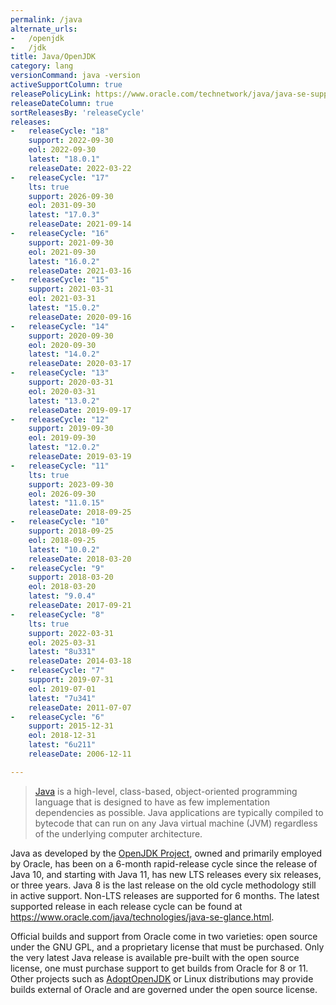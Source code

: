 ```yaml
---
permalink: /java
alternate_urls:
-   /openjdk
-   /jdk
title: Java/OpenJDK
category: lang
versionCommand: java -version
activeSupportColumn: true
releasePolicyLink: https://www.oracle.com/technetwork/java/java-se-support-roadmap.html
releaseDateColumn: true
sortReleasesBy: 'releaseCycle'
releases:
-   releaseCycle: "18"
    support: 2022-09-30
    eol: 2022-09-30
    latest: "18.0.1"
    releaseDate: 2022-03-22
-   releaseCycle: "17"
    lts: true
    support: 2026-09-30
    eol: 2031-09-30
    latest: "17.0.3"
    releaseDate: 2021-09-14
-   releaseCycle: "16"
    support: 2021-09-30
    eol: 2021-09-30
    latest: "16.0.2"
    releaseDate: 2021-03-16
-   releaseCycle: "15"
    support: 2021-03-31
    eol: 2021-03-31
    latest: "15.0.2"
    releaseDate: 2020-09-16
-   releaseCycle: "14"
    support: 2020-09-30
    eol: 2020-09-30
    latest: "14.0.2"
    releaseDate: 2020-03-17
-   releaseCycle: "13"
    support: 2020-03-31
    eol: 2020-03-31
    latest: "13.0.2"
    releaseDate: 2019-09-17
-   releaseCycle: "12"
    support: 2019-09-30
    eol: 2019-09-30
    latest: "12.0.2"
    releaseDate: 2019-03-19
-   releaseCycle: "11"
    lts: true
    support: 2023-09-30
    eol: 2026-09-30
    latest: "11.0.15"
    releaseDate: 2018-09-25
-   releaseCycle: "10"
    support: 2018-09-25
    eol: 2018-09-25
    latest: "10.0.2"
    releaseDate: 2018-03-20
-   releaseCycle: "9"
    support: 2018-03-20
    eol: 2018-03-20
    latest: "9.0.4"
    releaseDate: 2017-09-21
-   releaseCycle: "8"
    lts: true
    support: 2022-03-31
    eol: 2025-03-31
    latest: "8u331"
    releaseDate: 2014-03-18
-   releaseCycle: "7"
    support: 2019-07-31
    eol: 2019-07-01
    latest: "7u341"
    releaseDate: 2011-07-07
-   releaseCycle: "6"
    support: 2015-12-31
    eol: 2018-12-31
    latest: "6u211"
    releaseDate: 2006-12-11

---
```


> [Java](https://oracle.com/java/) is a high-level, class-based, object-oriented programming language that is designed to have as few implementation dependencies as possible. Java applications are typically compiled to bytecode that can run on any Java virtual machine (JVM) regardless of the underlying computer architecture.

Java as developed by the [OpenJDK Project](https://openjdk.java.net/), owned and primarily employed by Oracle, has been on a 6-month rapid-release cycle since the release of Java 10, and starting with Java 11, has new LTS releases every six releases, or three years. Java 8 is the last release on the old cycle methodology still in active support. Non-LTS releases are supported for 6 months. The latest supported release in each release cycle can be found at <https://www.oracle.com/java/technologies/java-se-glance.html>.

Official builds and support from Oracle come in two varieties: open source under the GNU GPL, and a proprietary license that must be purchased. Only the very latest Java release is available pre-built with the open source license, one must purchase support to get builds from Oracle for 8 or 11. Other projects such as [AdoptOpenJDK](https://adoptopenjdk.net/) or Linux distributions may provide builds external of Oracle and are governed under the open source license.

